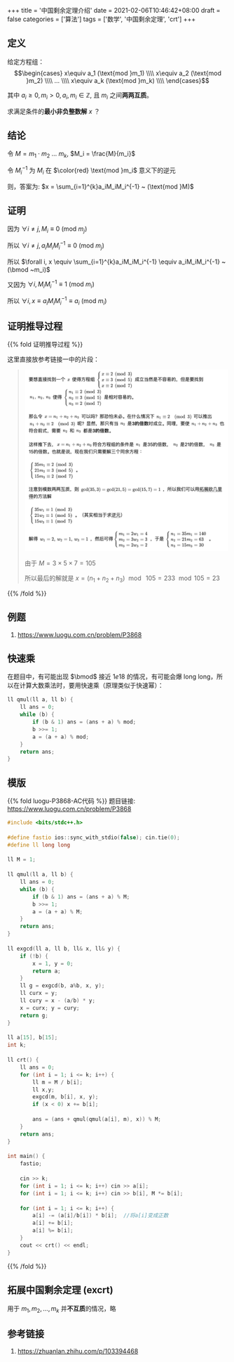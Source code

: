 +++
title = '中国剩余定理介绍'
date = 2021-02-06T10:46:42+08:00
draft = false
categories = ['算法']
tags = ['数学', '中国剩余定理', 'crt']
+++

## 定义
给定方程组：
$$\begin{cases} 
x\equiv a_1 (\text{mod }m_1) \\\\
x\equiv a_2 (\text{mod }m_2) \\\\
... \\\\
x\equiv a_k (\text{mod }m_k) \\\\
\end{cases}$$

其中 $a_i \geq 0, m_i > 0, a_i,m_i \in \mathbb{Z}$, 且 $m_i$ 之间**两两互质**。

求满足条件的**最小非负整数解** $x$ ？

## 结论

令 $M = m_1 \cdot m_2 ~... ~m_k$, $M_i = \frac{M}{m_i}$

令 $M_i^{-1}$ 为 $M_i$ 在 $\color{red} \text{mod }m_i$ 意义下的逆元

则，答案为: $x = \sum_{i=1}^{k}a_iM_iM_i^{-1} ~ (\text{mod }M)$


## 证明

因为 $\forall i \neq j, M_i \equiv 0 ~(\text{mod } m_j)$

所以 $\forall i \neq j, a_iM_iM_i^{-1} \equiv 0~ (\text{mod } m_j)$

所以 $\forall i, x \equiv \sum_{i=1}^{k}a_iM_iM_i^{-1} \equiv a_iM_iM_i^{-1} ~ (\bmod ~m_i)$

又因为 $\forall i, M_iM_i^{-1} \equiv 1 ~(\text{mod } m_i)$

所以 $\forall i, x \equiv a_iM_iM_i^{-1} \equiv a_i ~ (\text{mod } m_i)$

## 证明推导过程
{{% fold 证明推导过程 %}}

这里直接放参考链接一中的片段：
> ![image](/images/003/1.png)
> 
> 由于 $M = 3\times5\times7 = 105$
> 
> 所以最后的解就是 $x = (n_1 + n_2 + n_3) ~\bmod ~ 105 = 233 ~ \bmod 105 = 23$

{{% /fold %}}

## 例题
1. https://www.luogu.com.cn/problem/P3868

## 快速乘
在题目中，有可能出现 $\bmod$ 接近 $1e18$ 的情况，有可能会爆 long long，所以在计算大数乘法时，要用快速乘（原理类似于快速幂）：

```cpp
ll qmul(ll a, ll b) {
    ll ans = 0;
    while (b) {
        if (b & 1) ans = (ans + a) % mod;
        b >>= 1;
        a = (a + a) % mod;
    }
    return ans;
}
```

## 模版

{{% fold luogu-P3868-AC代码 %}}
题目链接: https://www.luogu.com.cn/problem/P3868

```cpp
#include <bits/stdc++.h>
 
#define fastio ios::sync_with_stdio(false); cin.tie(0);
#define ll long long

ll M = 1;

ll qmul(ll a, ll b) {
    ll ans = 0;
    while (b) {
        if (b & 1) ans = (ans + a) % M;
        b >>= 1;
        a = (a + a) % M;
    }
    return ans;
}

ll exgcd(ll a, ll b, ll& x, ll& y) {
    if (!b) {
        x = 1, y = 0;
        return a;
    }
    ll g = exgcd(b, a%b, x, y);
    ll curx = y;
    ll cury = x - (a/b) * y;
    x = curx; y = cury;
    return g;
}

ll a[15], b[15];
int k;

ll crt() {
    ll ans = 0;
    for (int i = 1; i <= k; i++) {
        ll m = M / b[i];
        ll x,y;
        exgcd(m, b[i], x, y);
        if (x < 0) x += b[i];

        ans = (ans + qmul(qmul(a[i], m), x)) % M;
    }
    return ans;
}

int main() {
    fastio;

    cin >> k;
    for (int i = 1; i <= k; i++) cin >> a[i];
    for (int i = 1; i <= k; i++) cin >> b[i], M *= b[i];

    for (int i = 1; i <= k; i++) {
        a[i] -= (a[i]/b[i]) * b[i];  //将a[i]变成正数
        a[i] += b[i];
        a[i] %= b[i];
    }
    cout << crt() << endl;
}
```

{{% /fold %}}


## 拓展中国剩余定理 (excrt)
用于 $m_1,m_2,...,m_k$ 并**不互质**的情况，略


## 参考链接
1. https://zhuanlan.zhihu.com/p/103394468
